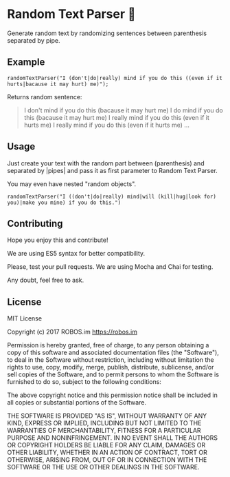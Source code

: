# Random Text Parser :memo:

Generate random text by randomizing sentences between parenthesis separated by pipe.

## Example

`randomTextParser("I (don't|do|really) mind if you do this ((even if it hurts|bacause it may hurt) me)");`

Returns random sentence:
> I don't mind if you do this (bacause it may hurt me)
> I do mind if you do this (bacause it may hurt me)
> I really mind if you do this (even if it hurts me)
> I really mind if you do this (even if it hurts me)
> ...

## Usage

Just create your text with the random part between (parenthesis) and separated by |pipes| and pass it as first parameter to Random Text Parser.

You may even have nested "random objects".

`randomTextParser("I ((don't|do|really) mind|will (kill|hug|look for) you)|make you mine) if you do this.")`

## Contributing
Hope you enjoy this and contribute!

We are using ES5 syntax for better compatibility.

Please, test your pull requests. We are using Mocha and Chai for testing.

Any doubt, feel free to ask.

## License

MIT License

Copyright (c) 2017 ROBOS.im https://robos.im

Permission is hereby granted, free of charge, to any person obtaining a copy
of this software and associated documentation files (the "Software"), to deal
in the Software without restriction, including without limitation the rights
to use, copy, modify, merge, publish, distribute, sublicense, and/or sell
copies of the Software, and to permit persons to whom the Software is
furnished to do so, subject to the following conditions:

The above copyright notice and this permission notice shall be included in all
copies or substantial portions of the Software.

THE SOFTWARE IS PROVIDED "AS IS", WITHOUT WARRANTY OF ANY KIND, EXPRESS OR
IMPLIED, INCLUDING BUT NOT LIMITED TO THE WARRANTIES OF MERCHANTABILITY,
FITNESS FOR A PARTICULAR PURPOSE AND NONINFRINGEMENT. IN NO EVENT SHALL THE
AUTHORS OR COPYRIGHT HOLDERS BE LIABLE FOR ANY CLAIM, DAMAGES OR OTHER
LIABILITY, WHETHER IN AN ACTION OF CONTRACT, TORT OR OTHERWISE, ARISING FROM,
OUT OF OR IN CONNECTION WITH THE SOFTWARE OR THE USE OR OTHER DEALINGS IN THE
SOFTWARE.
